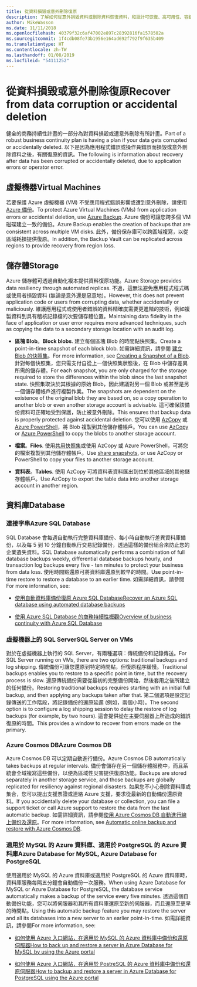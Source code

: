 ```yaml
---
title: 從資料損毀或意外刪除復原
description: 了解如何從意外損毀資料或刪除資料恢復資料，和設計可恢復、高可用性、容錯的應用程式，以及規劃災害復原。
author: MikeWasson
ms.date: 11/11/2018
ms.openlocfilehash: 40379f32c6af47002e897c28392816fa1578502a
ms.sourcegitcommit: 1f4cdb08fe73b1956e164ad692f792f9f635b409
ms.translationtype: HT
ms.contentlocale: zh-TW
ms.lasthandoff: 01/08/2019
ms.locfileid: "54111252"
---
```

# <a name="recover-from-data-corruption-or-accidental-deletion"></a><span data-ttu-id="162ab-103">從資料損毀或意外刪除復原</span><span class="sxs-lookup"><span data-stu-id="162ab-103">Recover from data corruption or accidental deletion</span></span>

<span data-ttu-id="162ab-104">健全的商務持續性計畫的一部分為對資料損毀或遭意外刪除有所計畫。</span><span class="sxs-lookup"><span data-stu-id="162ab-104">Part of a robust business continuity plan is having a plan if your data gets corrupted or accidentally deleted.</span></span> <span data-ttu-id="162ab-105">以下是因為應用程式錯誤或操作員錯誤而損毀或意外刪除資料之後，有關復原的資訊。</span><span class="sxs-lookup"><span data-stu-id="162ab-105">The following is information about recovery after data has been corrupted or accidentally deleted, due to application errors or operator error.</span></span>

## <a name="virtual-machines"></a><span data-ttu-id="162ab-106">虛擬機器</span><span class="sxs-lookup"><span data-stu-id="162ab-106">Virtual Machines</span></span>

<span data-ttu-id="162ab-107">若要保護 Azure 虛擬機器 (VM) 不受應用程式錯誤影響或遭到意外刪除，請使用 [Azure 備份](/azure/backup/)。</span><span class="sxs-lookup"><span data-stu-id="162ab-107">To protect Azure Virtual Machines (VMs) from application errors or accidental deletion, use [Azure Backup](/azure/backup/).</span></span> <span data-ttu-id="162ab-108">Azure 備份可讓您跨多個 VM 磁碟建立一致的備份。</span><span class="sxs-lookup"><span data-stu-id="162ab-108">Azure Backup enables the creation of backups that are consistent across multiple VM disks.</span></span> <span data-ttu-id="162ab-109">此外，備份保存庫可以跨區域複寫，以從區域耗損提供復原。</span><span class="sxs-lookup"><span data-stu-id="162ab-109">In addition, the Backup Vault can be replicated across regions to provide recovery from region loss.</span></span>

## <a name="storage"></a><span data-ttu-id="162ab-110">儲存體</span><span class="sxs-lookup"><span data-stu-id="162ab-110">Storage</span></span>

<span data-ttu-id="162ab-111">Azure 儲存體可透過自動化複本提供資料復原功能。</span><span class="sxs-lookup"><span data-stu-id="162ab-111">Azure Storage provides data resiliency through automated replicas.</span></span> <span data-ttu-id="162ab-112">不過，這無法避免應用程式程式碼或使用者損毀資料 (無論是意外還是惡意地)。</span><span class="sxs-lookup"><span data-stu-id="162ab-112">However, this does not prevent application code or users from corrupting data, whether accidentally or maliciously.</span></span> <span data-ttu-id="162ab-113">維護應用程式或使用者錯誤的資料精確度需要更進階的技術，例如複製資料到具有稽核記錄檔的次要儲存體位置。</span><span class="sxs-lookup"><span data-stu-id="162ab-113">Maintaining data fidelity in the face of application or user error requires more advanced techniques, such as copying the data to a secondary storage location with an audit log.</span></span>

- <span data-ttu-id="162ab-114">**區塊 Blob**。</span><span class="sxs-lookup"><span data-stu-id="162ab-114">**Block blobs**.</span></span> <span data-ttu-id="162ab-115">建立每個區塊 Blob 的時間點快照集。</span><span class="sxs-lookup"><span data-stu-id="162ab-115">Create a point-in-time snapshot of each block blob.</span></span> <span data-ttu-id="162ab-116">如需詳細資訊，請參閱 [建立 Blob 的快照集](/rest/api/storageservices/creating-a-snapshot-of-a-blob)。</span><span class="sxs-lookup"><span data-stu-id="162ab-116">For more information, see [Creating a Snapshot of a Blob](/rest/api/storageservices/creating-a-snapshot-of-a-blob).</span></span> <span data-ttu-id="162ab-117">針對每個快照集，您只需支付自從上一個快照集狀態後，在 Blob 中儲存差異所需的儲存體。</span><span class="sxs-lookup"><span data-stu-id="162ab-117">For each snapshot, you are only charged for the storage required to store the differences within the blob since the last snapshot state.</span></span> <span data-ttu-id="162ab-118">快照集取決於其根據的原始 Blob，因此建議對另一個 Blob 或甚至是另一個儲存體帳戶進行複製作業。</span><span class="sxs-lookup"><span data-stu-id="162ab-118">The snapshots are dependent on the existence of the original blob they are based on, so a copy operation to another blob or even another storage account is advisable.</span></span> <span data-ttu-id="162ab-119">這可確保該備份資料可正確地受到保護，防止被意外刪除。</span><span class="sxs-lookup"><span data-stu-id="162ab-119">This ensures that backup data is properly protected against accidental deletion.</span></span> <span data-ttu-id="162ab-120">您可以使用 [AzCopy](/azure/storage/common/storage-use-azcopy) 或 [Azure PowerShell](/azure/storage/common/storage-powershell-guide-full)，將 Blob 複製到其他儲存體帳戶。</span><span class="sxs-lookup"><span data-stu-id="162ab-120">You can use [AzCopy](/azure/storage/common/storage-use-azcopy) or [Azure PowerShell](/azure/storage/common/storage-powershell-guide-full) to copy the blobs to another storage account.</span></span>

- <span data-ttu-id="162ab-121">**檔案**。</span><span class="sxs-lookup"><span data-stu-id="162ab-121">**Files**.</span></span> <span data-ttu-id="162ab-122">使用[共用快照集](/azure/storage/files/storage-snapshots-files)或使用 AzCopy 或 Azure PowerShell，可將您的檔案複製到其他儲存體帳戶。</span><span class="sxs-lookup"><span data-stu-id="162ab-122">Use [share snapshots](/azure/storage/files/storage-snapshots-files), or use AzCopy or PowerShell to copy your files to another storage account.</span></span>

- <span data-ttu-id="162ab-123">**資料表**。</span><span class="sxs-lookup"><span data-stu-id="162ab-123">**Tables**.</span></span> <span data-ttu-id="162ab-124">使用 AzCopy 可將資料表資料匯出到位於其他區域的其他儲存體帳戶。</span><span class="sxs-lookup"><span data-stu-id="162ab-124">Use AzCopy to export the table data into another storage account in another region.</span></span>

## <a name="database"></a><span data-ttu-id="162ab-125">資料庫</span><span class="sxs-lookup"><span data-stu-id="162ab-125">Database</span></span>

### <a name="azure-sql-database"></a><span data-ttu-id="162ab-126">連接字串</span><span class="sxs-lookup"><span data-stu-id="162ab-126">Azure SQL Database</span></span>

<span data-ttu-id="162ab-127">SQL Database 會每週自動執行完整資料庫備份、每小時自動執行差異資料庫備份，以及每 5 到 10 分鐘自動執行交易記錄備份，透過這樣的備份組合來防止您的企業遺失資料。</span><span class="sxs-lookup"><span data-stu-id="162ab-127">SQL Database automatically performs a combination of full database backups weekly, differential database backups hourly, and transaction log backups every five - ten minutes to protect your business from data loss.</span></span> <span data-ttu-id="162ab-128">使用時間點還原可將資料庫還原到較早的時間。</span><span class="sxs-lookup"><span data-stu-id="162ab-128">Use point-in-time restore to restore a database to an earlier time.</span></span> <span data-ttu-id="162ab-129">如需詳細資訊，請參閱</span><span class="sxs-lookup"><span data-stu-id="162ab-129">For more information, see:</span></span>

- [<span data-ttu-id="162ab-130">使用自動資料庫備份復原 Azure SQL Database</span><span class="sxs-lookup"><span data-stu-id="162ab-130">Recover an Azure SQL database using automated database backups</span></span>](/azure/sql-database/sql-database-recovery-using-backups)

- [<span data-ttu-id="162ab-131">使用 Azure SQL Database 的商務持續性概觀</span><span class="sxs-lookup"><span data-stu-id="162ab-131">Overview of business continuity with Azure SQL Database</span></span>](/azure/sql-database/sql-database-business-continuity)

### <a name="sql-server-on-vms"></a><span data-ttu-id="162ab-132">虛擬機器上的 SQL Server</span><span class="sxs-lookup"><span data-stu-id="162ab-132">SQL Server on VMs</span></span>

<span data-ttu-id="162ab-133">對於在虛擬機器上執行的 SQL Server，有兩種選項：傳統備份和記錄傳送。</span><span class="sxs-lookup"><span data-stu-id="162ab-133">For SQL Server running on VMs, there are two options: traditional backups and log shipping.</span></span> <span data-ttu-id="162ab-134">傳統備份可讓您還原到特定時間點，但復原程序緩慢。</span><span class="sxs-lookup"><span data-stu-id="162ab-134">Traditional backups enables you to restore to a specific point in time, but the recovery process is slow.</span></span> <span data-ttu-id="162ab-135">還原傳統備份需要從最初的完整備份開始，然後套用之後所建立的任何備份。</span><span class="sxs-lookup"><span data-stu-id="162ab-135">Restoring traditional backups requires starting with an initial full backup, and then applying any backups taken after that.</span></span> <span data-ttu-id="162ab-136">第二個選項是設定記錄傳送的工作階段，將記錄備份的還原延遲 (例如，兩個小時)。</span><span class="sxs-lookup"><span data-stu-id="162ab-136">The second option is to configure a log shipping session to delay the restore of log backups (for example, by two hours).</span></span> <span data-ttu-id="162ab-137">這會提供從在主要伺服器上所造成的錯誤復原的時間。</span><span class="sxs-lookup"><span data-stu-id="162ab-137">This provides a window to recover from errors made on the primary.</span></span>

### <a name="azure-cosmos-db"></a><span data-ttu-id="162ab-138">Azure Cosmos DB</span><span class="sxs-lookup"><span data-stu-id="162ab-138">Azure Cosmos DB</span></span>

<span data-ttu-id="162ab-139">Azure Cosmos DB 可以定期自動進行備份。</span><span class="sxs-lookup"><span data-stu-id="162ab-139">Azure Cosmos DB automatically takes backups at regular intervals.</span></span> <span data-ttu-id="162ab-140">備份會儲存在另一個儲存體服務中，而且系統會全域複寫這些備份，以便為區域性災害提供復原功能。</span><span class="sxs-lookup"><span data-stu-id="162ab-140">Backups are stored separately in another storage service, and those backups are globally replicated for resiliency against regional disasters.</span></span> <span data-ttu-id="162ab-141">如果您不小心刪除資料庫或集合，您可以提出支援票證或連絡 Azure 支援，要求從最新的自動備份還原資料。</span><span class="sxs-lookup"><span data-stu-id="162ab-141">If you accidentally delete your database or collection, you can file a support ticket or call Azure support to restore the data from the last automatic backup.</span></span> <span data-ttu-id="162ab-142">如需詳細資訊，請參閱[使用 Azure Cosmos DB 自動進行線上備份及還原](/azure/cosmos-db/online-backup-and-restore)。</span><span class="sxs-lookup"><span data-stu-id="162ab-142">For more information, see [Automatic online backup and restore with Azure Cosmos DB](/azure/cosmos-db/online-backup-and-restore).</span></span>

### <a name="azure-database-for-mysql-azure-database-for-postgresql"></a><span data-ttu-id="162ab-143">適用於 MySQL 的 Azure 資料庫、適用於 PostgreSQL 的 Azure 資料庫</span><span class="sxs-lookup"><span data-stu-id="162ab-143">Azure Database for MySQL, Azure Database for PostgreSQL</span></span>

<span data-ttu-id="162ab-144">使用適用於 MySQL 的 Azure 資料庫或適用於 PostgreSQL 的 Azure 資料庫時，資料庫服務每隔五分鐘會自動備份一次服務。</span><span class="sxs-lookup"><span data-stu-id="162ab-144">When using Azure Database for MySQL or Azure Database for PostgreSQL, the database service automatically makes a backup of the service every five minutes.</span></span> <span data-ttu-id="162ab-145">透過這個自動備份功能，您可以將伺服器和其所有資料庫還原至新的伺服器，而且還原至更早的時間點。</span><span class="sxs-lookup"><span data-stu-id="162ab-145">Using this automatic backup feature you may restore the server and all its databases into a new server to an earlier point-in-time.</span></span> <span data-ttu-id="162ab-146">如需詳細資訊，請參閱</span><span class="sxs-lookup"><span data-stu-id="162ab-146">For more information, see:</span></span>

- [<span data-ttu-id="162ab-147">如何使用 Azure 入口網站，在適用於 MySQL 的 Azure 資料庫中備份和還原伺服器</span><span class="sxs-lookup"><span data-stu-id="162ab-147">How to back up and restore a server in Azure Database for MySQL by using the Azure portal</span></span>](/azure/mysql/howto-restore-server-portal)

- [<span data-ttu-id="162ab-148">如何使用 Azure 入口網站，在適用於 PostreSQL 的 Azure 資料庫中備份和還原伺服器</span><span class="sxs-lookup"><span data-stu-id="162ab-148">How to backup and restore a server in Azure Database for PostgreSQL using the Azure portal</span></span>](/azure/postgresql/howto-restore-server-portal)
